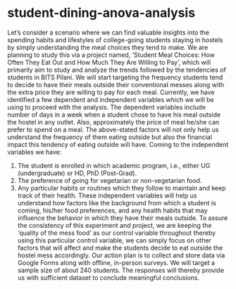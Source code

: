 # student-dining-anova-analysis
Let’s consider a scenario where we can find valuable insights into the spending habits and lifestyles of college-going students staying in hostels by simply understanding the meal choices they tend to make. We are planning to study this via a project named, ‘Student Meal Choices: How Often They Eat Out and How Much They Are Willing to Pay’, which will primarily aim to study and analyze the trends followed by the tendencies of students in BITS Pilani. We will start targeting the frequency students tend to decide to have their meals outside their conventional messes along with the extra price they are willing to pay for each meal.
Currently, we have identified a few dependent and independent variables which we will be using to proceed with the analysis. The dependent variables include number of days in a week when a student chose to have his meal outside the hostel in any outlet. Also, approximately the price of meal he/she can prefer to spend on a meal.
The above-stated factors will not only help us understand the frequency of them eating outside but also the financial impact this tendency of eating outside will have.
Coming to the independent variables we have:
1.	The student is enrolled in which academic program, i.e., either UG (undergraduate) or HD, PhD (Post-Grad).
2.	The preference of going for vegetarian or non-vegetarian food.
3.	Any particular habits or routines which they follow to maintain and keep track of their health. 
These independent variables will help us understand how factors like the background from which a student is coming, his/her food preferences, and any health habits that may influence the behavior in which they have their meals outside.
To assure the consistency of this experiment and project, we are keeping the ‘quality of the mess food’ as our control variable throughout thereby using this particular control variable, we can simply focus on other factors that will affect and make the students decide to eat outside the hostel mess accordingly.
Our action plan is to collect and store data via Google Forms along with offline, in-person surveys. We will target a sample size of about 240 students. The responses will thereby provide us with sufficient dataset to conclude meaningful conclusions.

